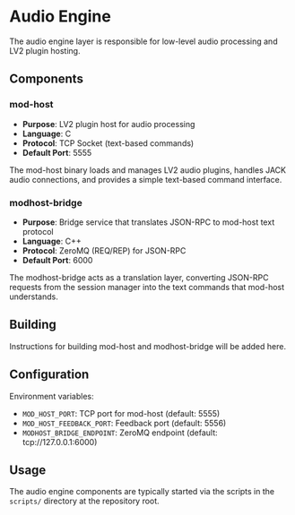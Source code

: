 # Audio Engine

The audio engine layer is responsible for low-level audio processing and LV2 plugin hosting.

## Components

### mod-host
- **Purpose**: LV2 plugin host for audio processing
- **Language**: C
- **Protocol**: TCP Socket (text-based commands)
- **Default Port**: 5555

The mod-host binary loads and manages LV2 audio plugins, handles JACK audio connections, and provides a simple text-based command interface.

### modhost-bridge
- **Purpose**: Bridge service that translates JSON-RPC to mod-host text protocol
- **Language**: C++
- **Protocol**: ZeroMQ (REQ/REP) for JSON-RPC
- **Default Port**: 6000

The modhost-bridge acts as a translation layer, converting JSON-RPC requests from the session manager into the text commands that mod-host understands.

## Building

Instructions for building mod-host and modhost-bridge will be added here.

## Configuration

Environment variables:
- `MOD_HOST_PORT`: TCP port for mod-host (default: 5555)
- `MOD_HOST_FEEDBACK_PORT`: Feedback port (default: 5556)
- `MODHOST_BRIDGE_ENDPOINT`: ZeroMQ endpoint (default: tcp://127.0.0.1:6000)

## Usage

The audio engine components are typically started via the scripts in the `scripts/` directory at the repository root.
